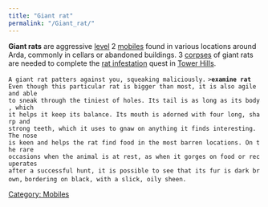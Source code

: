 ```yaml
---
title: "Giant rat"
permalink: "/Giant_rat/"
---
```


**Giant rats** are aggressive [level](level "wikilink") 2
[mobiles](mobile "wikilink") found in various locations around Arda,
commonly in cellars or abandoned buildings. 3
[corpses](corpse "wikilink") of giant rats are needed to complete the
[rat infestation](Quest#Rat_Infestation "wikilink") quest in [Tower
Hills](Tower_Hills "wikilink").

`A giant rat patters against you, squeaking maliciously.`
`>`**`examine rat`**
`Even though this particular rat is bigger than most, it is also agile and able`
`to sneak through the tiniest of holes. Its tail is as long as its body, which`
`it helps it keep its balance. Its mouth is adorned with four long, sharp and`
`strong teeth, which it uses to gnaw on anything it finds interesting. The nose`
`is keen and helps the rat find food in the most barren locations. On the rare`
`occasions when the animal is at rest, as when it gorges on food or recuperates`
`after a successful hunt, it is possible to see that its fur is dark brown,`
`bordering on black, with a slick, oily sheen.`

[Category: Mobiles](Category:_Mobiles "wikilink")